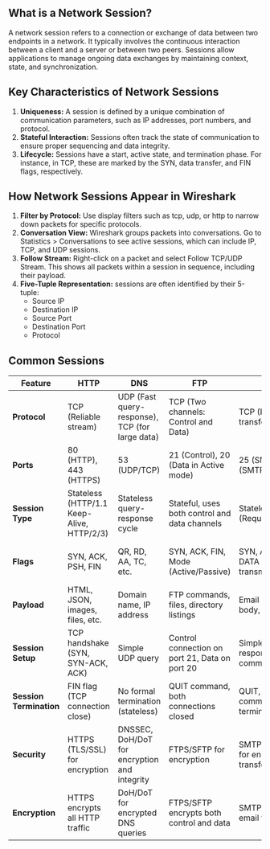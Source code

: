 ## What is a Network Session?
A network session refers to a connection or exchange of data between two endpoints in a network. It typically involves the continuous interaction between a client and a server or between two peers. Sessions allow applications to manage ongoing data exchanges by maintaining context, state, and synchronization.

## Key Characteristics of Network Sessions
1. <b>Uniqueness:</b> A session is defined by a unique combination of communication parameters, such as IP addresses, port numbers, and protocol.
2. <b>Stateful Interaction:</b> Sessions often track the state of communication to ensure proper sequencing and data integrity.
3. <b>Lifecycle:</b> Sessions have a start, active state, and termination phase. For instance, in TCP, these are marked by the SYN, data transfer, and FIN flags, respectively.

## How Network Sessions Appear in Wireshark
1. <b>Filter by Protocol:</b> Use display filters such as tcp, udp, or http to narrow down packets for specific protocols.
2. <b>Conversation View:</b> Wireshark groups packets into conversations. Go to Statistics > Conversations to see active sessions, which can include IP, TCP, and UDP sessions.
3. <b>Follow Stream:</b> Right-click on a packet and select Follow TCP/UDP Stream. This shows all packets within a session in sequence, including their payload.
4. <b>Five-Tuple Representation:</b> sessions are often identified by their 5-tuple:
   - Source IP
   - Destination IP
   - Source Port
   - Destination Port
   - Protocol

## Common Sessions
| **Feature**            | **HTTP**                                       | **DNS**                                       | **FTP**                                        | **SMTP**                                       | **SSH**                                         | **Telnet**                                      | **SNMP**                                        |
|------------------------|------------------------------------------------|-----------------------------------------------|------------------------------------------------|-----------------------------------------------|-------------------------------------------------|-------------------------------------------------|-------------------------------------------------|
| **Protocol**           | TCP (Reliable stream)                         | UDP (Fast query-response), TCP (for large data) | TCP (Two channels: Control and Data)           | TCP (Reliable mail transfer)                  | TCP (Secure shell session)                     | TCP (Insecure terminal session)                | UDP (For device management)                     |
| **Ports**              | 80 (HTTP), 443 (HTTPS)                        | 53 (UDP/TCP)                                  | 21 (Control), 20 (Data in Active mode)         | 25 (SMTP), 587 (SMTPS)                        | 22 (SSH)                                       | 23 (Telnet)                                    | 161 (SNMP), 162 (SNMP Trap)                     |
| **Session Type**       | Stateless (HTTP/1.1 Keep-Alive, HTTP/2/3)     | Stateless query-response cycle                | Stateful, uses both control and data channels  | Stateless (Request/Response)                  | Stateful (Interactive shell)                   | Stateful (Interactive terminal)                | Stateless (Request/Response)                    |
| **Flags**              | SYN, ACK, PSH, FIN                            | QR, RD, AA, TC, etc.                          | SYN, ACK, FIN, Mode (Active/Passive)           | SYN, ACK, FIN, DATA (for email transmission)  | SYN, ACK, FIN, ENCRYPT (for secure shell)      | SYN, ACK, FIN                                  | GET, SET, TRAP, RESPONSE                        |
| **Payload**            | HTML, JSON, images, files, etc.               | Domain name, IP address                       | FTP commands, files, directory listings        | Email headers, body, attachments               | Command execution, session data                | Text commands and responses                    | SNMP MIB (Management Information Base) data    |
| **Session Setup**      | TCP handshake (SYN, SYN-ACK, ACK)             | Simple UDP query                              | Control connection on port 21, Data on port 20 | Simple request-response (Mail command)        | TCP connection setup and authentication       | Connection and authentication with username/password | SNMP request to device or agent                |
| **Session Termination**| FIN flag (TCP connection close)               | No formal termination (stateless)             | QUIT command, both connections closed          | QUIT, FIN commands to terminate session       | SSH session closed after command execution    | Session ends with termination command (exit)   | SNMP response or timeout                       |
| **Security**           | HTTPS (TLS/SSL) for encryption                | DNSSEC, DoH/DoT for encryption and integrity  | FTPS/SFTP for encryption                       | SMTPS (TLS/SSL) for encrypted mail transfer   | SSH (Strong encryption for secure login)       | Telnet has no encryption (plaintext)           | SNMPv3 (Authentication, encryption)             |
| **Encryption**         | HTTPS encrypts all HTTP traffic               | DoH/DoT for encrypted DNS queries             | FTPS/SFTP encrypts both control and data       | SMTPS encrypts email transmission             | SSH encrypts the entire session                | No encryption (plaintext)                      | SNMPv3 offers encryption for sensitive data     |
